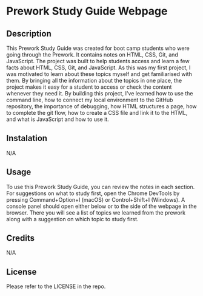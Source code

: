 # Prework Study Guide Webpage

## Description

This Prework Study Guide was created for boot camp students who were going through the Prework. It contains notes on HTML, CSS, Git, and JavaScript.
The project was built to help students access and learn a few facts about HTML, CSS, Git, and JavaScript.
As this was my first project, I was motivated to learn about these topics myself and get familiarised with them.
By bringing all the information about the topics in one place, the project makes it easy for a student to access or check the content whenever they need it.
By building this project, I've learned how to use the command line, how to connect my local environment to the GitHub repository, the importance of debugging, how HTML structures a page, how to complete the git flow, how to create a CSS file and link it to the HTML, and what is JavaScript and how to use it.

## Instalation

N/A

## Usage

To use this Prework Study Guide, you can review the notes in each section. For suggestions on what to study first, open the Chrome DevTools by pressing Command+Option+I (macOS) or Control+Shift+I (Windows). A console panel should open either below or to the side of the webpage in the browser. There you will see a list of topics we learned from the prework along with a suggestion on which topic to study first.

## Credits

N/A

## License

Please refer to the LICENSE in the repo.